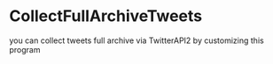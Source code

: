 # CollectFullArchiveTweets
you can collect tweets full archive via TwitterAPI2 by customizing this program
